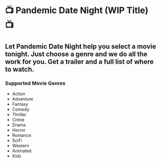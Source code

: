 # :tv: Pandemic Date Night (WIP Title) :tv:

## Let Pandemic Date Night help you select a movie tonight. Just choose a genre and we do all the work for you. Get a trailer and a full list of where to watch.

### Supported Movie Genres

- Action
- Adventure
- Fantasy
- Comedy
- Thriller
- Crime
- Drama
- Horror
- Romance
- SciFi
- Western
- Animated
- Kids